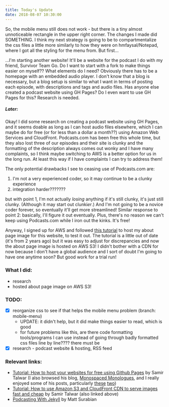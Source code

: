 ```yaml
---
title: Today's Update
date: 2018-08-07 10:30:00
---
```


So, the mobile menu still does not work - but there is a tiny almost unnoticeable rectangle in the upper right corner. The changes I made did SOMETHING. I think my next strategy is going to be to compartmentalize the css files a little more similarly to how they were on hmfaysal/Notepad, where I got all the styling for the menu from. But first...

...I'm starting another website! It'll be a website for the podcast I do with my friend, Survivor Team Go. Do I want to start with a fork to make things easier on myself?? What elements do I need? Obviously there has to be a homepage with an embedded audio player. I don't know that a blog is necessary, but a blog setup is similar to what I want in terms of posting each episode, with descriptions and tags and audio files. Has anyone else created a podcast website using GH Pages? Do I even want to use GH Pages for this? Research is needed.

##### Later:
Okay! I did some research on creating a podcast website using GH Pages, and it seems doable as long as I can host audio files elsewhere, which I can maybe do for free (or for less than a dollar a month??) using Amazon Web Services and CloudFront. Podcasts.com has been free this whole time, but they also lost three of our episodes and their site is clunky and the formatting of the description always comes out wonky and I have many complaints, so I think maybe switching to AWS is a better option for us in the long run. At least this way if I have complaints I can try to address them!

The only potential drawbacks I see to ceasing use of Podcasts.com are:
1. I'm not a very experienced coder, so it may continue to be a clunky experience
2. integration harder???????

but with point 1, I'm not actually *losing* anything if it's still clunky, it's just still clunky. (Although it may start out clunki*er*.) And I'm not going to be a novice coder forever, so eventually it'll get more streamlined! Similar response to point 2: basically, I'll figure it out eventually. Plus, there's no reason we can't keep using Podcasts.com while I iron out the kinks. It's free!

Anyway, I signed up for AWS and followed [this tutorial](https://learnetto.com/blog/tutorial-how-to-use-amazon-s3-and-cloudfront-cdn-to-serve-images-fast-and-cheap) to host my about page image for this website, to test it out. The tutorial is a little out of date (it's from 2 years ago) but it was easy to adjust for discrepancies and now the about page image is hosted on AWS S3! I didn't bother with a CDN for now because I don't have a global audience and I sort of doubt I'm going to have one anytime soon? But good work for a trial run!

### What I did:
- research
- hosted about page image on AWS S3!

### TODO:
- [x] reorganize css to see if that helps the mobile menu problem (branch: mobile-menu)
    - UPDATE: it didn't help, but it did make things easier to read, which is good
    - for future problems like this, are there code formatting tools/programs I can use instead of going through badly formatted css files line by line???? there must be
- [x] research - podcast website & hosting, RSS feed

### Relevant links:
- [Tutorial: How to host your websites for free using Github Pages](https://learnetto.com/blog/tutorial-how-to-host-your-websites-for-free-using-github-pages) by Samir Talwar (I also browsed his blog, [Monospaced Monologues](https://monospacedmonologues.com/), and I really enjoyed some of his posts, particularly [these](https://monospacedmonologues.com/2016/01/start-simple/) [two](https://monospacedmonologues.com/2016/01/slash-slash-massive-hack/))
- [Tutorial: How to use Amazon S3 and CloudFront CDN to serve images fast and cheap](https://learnetto.com/blog/tutorial-how-to-use-amazon-s3-and-cloudfront-cdn-to-serve-images-fast-and-cheap) by Samir Talwar (also linked above)
- [Podcasting With Jekyll](https://mattsurabian.github.io/podcasting-with-jekyll/) by Matt Surabian
